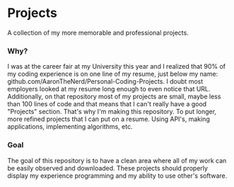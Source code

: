 # Projects
A collection of my more memorable and professional projects.
### Why?
I was at the career fair at my University this year and I realized that 90% of my coding experience is on one line of my resume, just below my name: github.com/AaronTheNerd/Personal-Coding-Projects. I doubt most employers looked at my resume long enough to even notice that URL. Additionally, on that repository most of my projects are small, maybe less than 100 lines of code and that means that I can't really have a good "Projects" section. That's why I'm making this repository. To put longer, more refined projects that I can put on a resume. Using API's, making applications, implementing algorithms, etc.
### Goal
The goal of this repository is to have a clean area where all of my work can be easily observed and downloaded. These projects should properly display my experience programming and my ability to use other's software.
